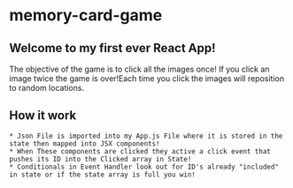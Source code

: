 # memory-card-game
## Welcome to my first ever React App!

The objective of the game is to click all the images once! If you click an image twice the game is over!Each time you click the images will reposition to random locations.

## How it work
    * Json File is imported into my App.js File where it is stored in the state then mapped into JSX components!
    * When These components are clicked they active a click event that pushes its ID into the Clicked array in State!
    * Conditionals in Event Handler look out for ID's already "included" in state or if the state array is full you win!